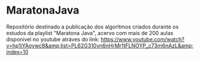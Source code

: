 # MaratonaJava
Repositório destinado a publicação dos algoritmos criados durante os estudos da playlist "Maratona Java", acervo com mais de 200 aulas disponível no youtube atráves do link: https://www.youtube.com/watch?v=hp1iYAoywc8&amp;list=PL62G310vn6nHrMr1tFLNOYP_c73m6nAzL&amp;index=10
